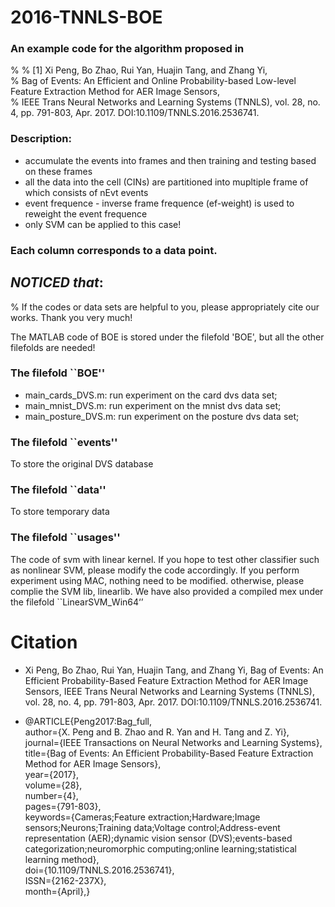 # 2016-TNNLS-BOE

### An example code for the algorithm proposed in
%
%   [1] Xi Peng, Bo Zhao, Rui Yan, Huajin Tang, and Zhang Yi,  
%       Bag of Events: An Efficient and Online Probability-based Low-level Feature Extraction Method for AER Image Sensors,  
%       IEEE Trans Neural Networks and Learning Systems (TNNLS), vol. 28, no. 4, pp. 791-803, Apr. 2017. DOI:10.1109/TNNLS.2016.2536741.  

### Description: 
- accumulate the events into frames and then training and testing based on these frames
- all the data into the cell (CINs) are partitioned into mupltiple frame of which consists of nEvt events
- event frequence - inverse frame frequence (ef-weight) is used to reweight the event frequence
- only SVM can be applied to this case!

### Each column corresponds to a data point.

## ***NOTICED that***:
% If the codes or data sets are helpful to you, please appropriately cite our works. Thank you very much!

The MATLAB code of BOE is stored under the filefold 'BOE', but all the other filefolds are needed!

### The filefold ``BOE''
* main_cards_DVS.m: run experiment on the card dvs data set;
* main_mnist_DVS.m: run experiment on the mnist dvs data set;
* main_posture_DVS.m: run experiment on the posture dvs data set;

### The filefold ``events''
To store the original DVS database

### The filefold ``data''
To store temporary data

### The filefold ``usages''
The code of svm with linear kernel. If you hope to test other classifier such as nonlinear SVM, please modify the code accordingly.
If you perform experiment using MAC, nothing need to be modified. otherwise, please complie the SVM lib, linearlib. 
We have also provided a compiled mex under the filefold ``LinearSVM_Win64‘’

# Citation
* Xi Peng, Bo Zhao, Rui Yan, Huajin Tang, and Zhang Yi, Bag of Events: An Efficient Probability-Based Feature Extraction Method for AER Image Sensors, IEEE Trans Neural Networks and Learning Systems (TNNLS), vol. 28, no. 4, pp. 791-803, Apr. 2017. DOI:10.1109/TNNLS.2016.2536741.

* @ARTICLE{Peng2017:Bag_full,   
author={X. Peng and B. Zhao and R. Yan and H. Tang and Z. Yi},   
journal={IEEE Transactions on Neural Networks and Learning Systems},   
title={Bag of Events: An Efficient Probability-Based Feature Extraction Method for AER Image Sensors},   
year={2017},   
volume={28},   
number={4},   
pages={791-803},   
keywords={Cameras;Feature extraction;Hardware;Image sensors;Neurons;Training data;Voltage control;Address-event representation (AER);dynamic vision sensor (DVS);events-based categorization;neuromorphic computing;online learning;statistical learning method},   
doi={10.1109/TNNLS.2016.2536741},   
ISSN={2162-237X},   
month={April},}
